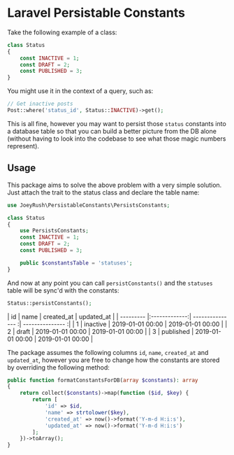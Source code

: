 # Laravel Persistable Constants

Take the following example of a class:

```php
class Status
{
    const INACTIVE = 1;
    const DRAFT = 2;
    const PUBLISHED = 3;
}
```

You might use it in the context of a query, such as:

```php
// Get inactive posts
Post::where('status_id', Status::INACTIVE)->get();
```

This is all fine, however you may want to persist those `status` constants into a database table so that you can build a better picture from the DB alone (without having to look into the codebase to see what those magic numbers represent).

## Usage
This package aims to solve the above problem with a very simple solution. Just attach the trait to the status class and declare the table name:

```php
use JoeyRush\PersistableConstants\PersistsConstants;

class Status
{
    use PersistsConstants;
    const INACTIVE = 1;
    const DRAFT = 2;
    const PUBLISHED = 3;

    public $constantsTable = 'statuses';
}
```

And now at any point you can call `persistConstants()` and the `statuses` table will be sync'd with the constants:

```php
Status::persistConstants();
```

| id        | name          | created_at       | updated_at       |
| --------- |:-------------:| --------------- :| --------------- :|
| 1         | inactive      | 2019-01-01 00:00 | 2019-01-01 00:00 |
| 2         | draft         | 2019-01-01 00:00 | 2019-01-01 00:00 |
| 3         | published     | 2019-01-01 00:00 | 2019-01-01 00:00 |

The package assumes the following columns `id`, `name`, `created_at` and `updated_at`, however you are free to change how the constants are stored by overriding the following method:

```php
public function formatConstantsForDB(array $constants): array
{
    return collect($constants)->map(function ($id, $key) {
        return [
            'id' => $id,
            'name' => strtolower($key),
            'created_at' => now()->format('Y-m-d H:i:s'),
            'updated_at' => now()->format('Y-m-d H:i:s')
        ];
    })->toArray();
}
```

